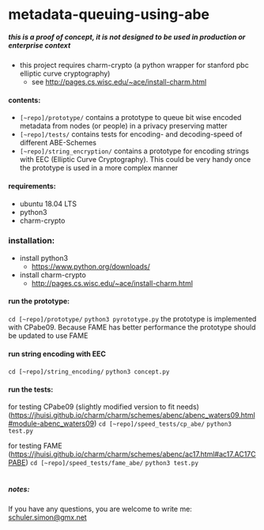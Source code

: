 # metadata-queuing-using-abe

##### this is a proof of concept, it is not designed to be used in production or enterprise context 
- this project requires charm-crypto (a python wrapper for stanford pbc elliptic curve cryptography)
	- see http://pages.cs.wisc.edu/~ace/install-charm.html

#### contents:
- ```[~repo]/prototype/``` contains a prototype to queue bit wise encoded metadata from nodes (or people) in a privacy preserving matter
- ```[~repo]/tests/``` contains tests for encoding- and decoding-speed of different ABE-Schemes
- ```[~repo]/string_encryption/``` contains a prototype for encoding strings with EEC (Elliptic Curve Cryptography). This could be very handy once the prototype is used in a more complex manner

#### requirements:
- ubuntu 18.04 LTS
- python3
- charm-crypto

### installation:
- install python3
	- https://www.python.org/downloads/
- install charm-crypto
	 -  http://pages.cs.wisc.edu/~ace/install-charm.html

#### run the prototype:
```cd [~repo]/prototype/```
```python3 pyrototype.py```
the prototype is implemented with CPabe09. Because FAME has better performance the prototype should be updated to use FAME

#### run string encoding with EEC
```cd [~repo]/string_encoding/```
```python3 concept.py```

#### run the tests:
for testing CPabe09 (slightly modified version to fit needs)
(https://jhuisi.github.io/charm/charm/schemes/abenc/abenc_waters09.html#module-abenc_waters09)
```cd [~repo]/speed_tests/cp_abe/```
```python3 test.py```

for testing FAME
(https://jhuisi.github.io/charm/charm/schemes/abenc/ac17.html#ac17.AC17CPABE)
```cd [~repo]/speed_tests/fame_abe/```
```python3 test.py```
<br>
<br>
##### notes:
If you have any questions, you are welcome to write me: schuler.simon@gmx.net
